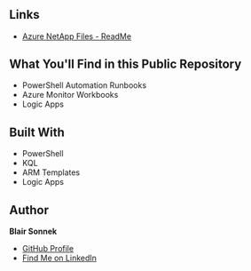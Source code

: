<h1 align="center" Deploy Custom Azure NetApp Files Monitoring, Workbook, and Alerting</h1>

## Links

- [Azure NetApp Files - ReadMe](https://github.com/bsonnek/Azure-NetApp-Files-Workbook-and-Monitoring/tree/main/ANF-MonitoringAndAlerting)


## What You'll Find in this Public Repository
- PowerShell Automation Runbooks
- Azure Monitor Workbooks
- Logic Apps


## Built With

- PowerShell
- KQL
- ARM Templates
- Logic Apps


## Author

**Blair Sonnek**

- [GitHub Profile](https://github.com/bsonnek "Blair Sonnek")
- [Find Me on LinkedIn](https://www.linkedin.com/in/blairsonnek "Connect On LinkedIn")


